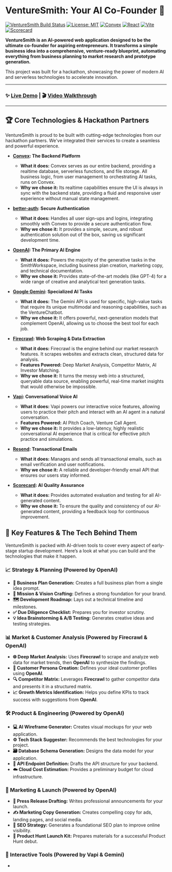 # VentureSmith: Your AI Co-Founder 🚀

[![VentureSmith Build Status](https://img.shields.io/badge/build-passing-brightgreen)](https://venturesmith.vercel.app/)
[![License: MIT](https://img.shields.io/badge/License-MIT-yellow.svg)](https://opensource.org/licenses/MIT)
[![Convex](https://img.shields.io/badge/Backend-Convex-blueviolet)](https://convex.dev)
[![React](https://img.shields.io/badge/Frontend-React-blue)](https://react.dev)
[![Vite](https://img.shields.io/badge/Build-Vite-purple)](https://vitejs.dev)
[![Scorecard](https://img.shields.io/badge/Evaluation-Scorecard-orange)](https://scorecard.ai)

**VentureSmith is an AI-powered web application designed to be the ultimate co-founder for aspiring entrepreneurs. It transforms a simple business idea into a comprehensive, venture-ready blueprint, automating everything from business planning to market research and prototype generation.**

This project was built for a hackathon, showcasing the power of modern AI and serverless technologies to accelerate innovation.

---

### ✨ [Live Demo](https://venturesmith.vercel.app/) | 🎬 [Video Walkthrough](https://youtu.be/hyOI90M1LiE)

---

## 🏆 Core Technologies & Hackathon Partners

VentureSmith is proud to be built with cutting-edge technologies from our hackathon partners. We've integrated their services to create a seamless and powerful experience.

-   **[Convex](https://convex.dev/): The Backend Platform**
    -   **What it does:** Convex serves as our entire backend, providing a realtime database, serverless functions, and file storage. All business logic, from user management to orchestrating AI tasks, runs on Convex.
    -   **Why we chose it:** Its realtime capabilities ensure the UI is always in sync with the backend state, providing a fluid and responsive user experience without manual state management.

-   **[better-auth](https://github.com/better-auth/better-auth): Secure Authentication**
    -   **What it does:** Handles all user sign-ups and logins, integrating smoothly with Convex to provide a secure authentication flow.
    -   **Why we chose it:** It provides a simple, secure, and robust authentication solution out of the box, saving us significant development time.

-   **[OpenAI](https://openai.com/product): The Primary AI Engine**
    -   **What it does:** Powers the majority of the generative tasks in the SmithWorkspace, including business plan creation, marketing copy, and technical documentation.
    -   **Why we chose it:** Provides state-of-the-art models (like GPT-4) for a wide range of creative and analytical text generation tasks.

-   **[Google Gemini](https://ai.google.dev/): Specialized AI Tasks**
    -   **What it does:** The Gemini API is used for specific, high-value tasks that require its unique multimodal and reasoning capabilities, such as the VentureChatbot.
    -   **Why we chose it:** It offers powerful, next-generation models that complement OpenAI, allowing us to choose the best tool for each job.

-   **[Firecrawl](https://firecrawl.dev/): Web Scraping & Data Extraction**
    -   **What it does:** Firecrawl is the engine behind our market research features. It scrapes websites and extracts clean, structured data for analysis.
    -   **Features Powered:** Deep Market Analysis, Competitor Matrix, AI Investor Matching.
    -   **Why we chose it:** It turns the messy web into a structured, queryable data source, enabling powerful, real-time market insights that would otherwise be impossible.

-   **[Vapi](https://vapi.ai/): Conversational Voice AI**
    -   **What it does:** Vapi powers our interactive voice features, allowing users to practice their pitch and interact with an AI agent in a natural conversation.
    -   **Features Powered:** AI Pitch Coach, Venture Call Agent.
    -   **Why we chose it:** It provides a low-latency, highly realistic conversational AI experience that is critical for effective pitch practice and simulations.

-   **[Resend](https://resend.com/): Transactional Emails**
    -   **What it does:** Manages and sends all transactional emails, such as email verification and user notifications.
    -   **Why we chose it:** A reliable and developer-friendly email API that ensures our users stay informed.

-   **[Scorecard](https://scorecard.ai/): AI Quality Assurance**
    -   **What it does:** Provides automated evaluation and testing for all AI-generated content.
    -   **Why we chose it:** To ensure the quality and consistency of our AI-generated content, providing a feedback loop for continuous improvement.

## 🌟 Key Features & The Tech Behind Them

VentureSmith is packed with AI-driven tools to cover every aspect of early-stage startup development. Here’s a look at what you can build and the technologies that make it happen.

### 📈 Strategy & Planning (Powered by OpenAI)
- **📝 Business Plan Generation:** Creates a full business plan from a single idea prompt.
- **🎯 Mission & Vision Crafting:** Defines a strong foundation for your brand.
- **🗺️ Development Roadmap:** Lays out a technical timeline and milestones.
- **✅ Due Diligence Checklist:** Prepares you for investor scrutiny.
- **💡 Idea Brainstorming & A/B Testing:** Generates creative ideas and testing strategies.

### 📊 Market & Customer Analysis (Powered by Firecrawl & OpenAI)
- **🌐 Deep Market Analysis:** Uses **Firecrawl** to scrape and analyze web data for market trends, then **OpenAI** to synthesize the findings.
- **👥 Customer Persona Creation:** Defines your ideal customer profiles using **OpenAI**.
- **🔍 Competitor Matrix:** Leverages **Firecrawl** to gather competitor data and presents it in a structured matrix.
- **📈 Growth Metrics Identification:** Helps you define KPIs to track success with suggestions from **OpenAI**.

### 🛠️ Product & Engineering (Powered by OpenAI)
- **💻 AI Wireframe Generator:** Creates visual mockups for your web application.
- **⚙️ Tech Stack Suggester:** Recommends the best technologies for your project.
- **🗃️ Database Schema Generation:** Designs the data model for your application.
- **🔌 API Endpoint Definition:** Drafts the API structure for your backend.
- **☁️ Cloud Cost Estimation:** Provides a preliminary budget for cloud infrastructure.

### 🚀 Marketing & Launch (Powered by OpenAI)
- **📢 Press Release Drafting:** Writes professional announcements for your launch.
- **✍️ Marketing Copy Generation:** Creates compelling copy for ads, landing pages, and social media.
- **🔎 SEO Strategy:** Generates a foundational SEO plan to improve online visibility.
- **🚀 Product Hunt Launch Kit:** Prepares materials for a successful Product Hunt debut.

### 💬 Interactive Tools (Powered by Vapi & Gemini)
- 

